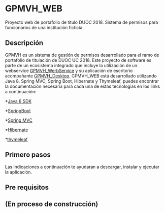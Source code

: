 # GPMVH_WEB
Proyecto web de portafolio de titulo DUOC 2018. Sistema de permisos para funcionarios de una institución ficticia.

## Descripción
GPMVH es un sistema de gestión de permisos desarrollado para el ramo de portafolio de titulación de DUOC UC 2018. Este proyecto de software es parte de un ecosistema integrado que incluye la utilización de un webservice [GPMVH_WerbService](https://github.com/SalviGG/GPVMH_WEBSERVICE) y su aplicación de escritorio acompañante [GPMVH_Desktop](https://github.com/SalviGG/GPVMH_DESKTOP). 
GPMVH_WEB está desarrollado utilizando Java 8. Spring MVC, Spring Boot, Hibernate y Thymeleaf, puedes encontrar la documentación necesaria para cada una de estas tecnologias en los links a continuación:

*[Java 8 SDK](https://www.oracle.com/technetwork/java/javase/documentation/index.html)

*[SpringBoot](https://spring.io/projects/spring-boot)

*[Spring MVC](https://docs.spring.io/spring/docs/current/spring-framework-reference/web.html)

*[Hibernate](http://hibernate.org/)

*[thymeleaf](https://www.thymeleaf.org/)



## Primero pasos
Las indicaciones a continuación te ayudaran a descargar, instalar y ejecutar la aplicación. 

## Pre requisitos

## (En proceso de construcción)


